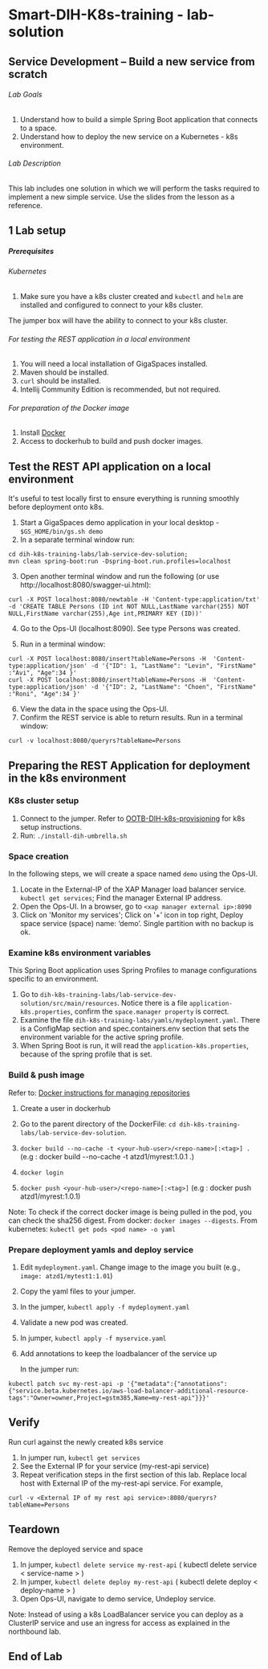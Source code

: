 # Smart-DIH-K8s-training - lab-solution

## 	Service Development – Build a new service from scratch

###### Lab Goals
1.  Understand how to build a simple Spring Boot application that connects to a space.
2.  Understand how to deploy the new service on a Kubernetes - k8s environment.
###### Lab Description
This lab includes one solution in which we will perform the tasks required to implement a new simple service. 
Use the slides from the lesson as a reference.
## 1 Lab setup
##### Prerequisites

###### Kubernetes
1. Make sure you have a k8s cluster created and `kubectl` and `helm` are installed and configured to connect to your k8s cluster.

The jumper box will have the ability to connect to your k8s cluster.

###### For testing the REST application in a local environment
1. You will need a local installation of GigaSpaces installed.
2. Maven should be installed.
3. `curl` should be installed.
4. Intellij Community Edition is recommended, but not required.

###### For preparation of the Docker image
1. Install [Docker](https://docs.docker.com/engine/install/)
2. Access to dockerhub to build and push docker images.

## Test the REST API application on a local environment
It's useful to test locally first to ensure everything is running smoothly before deployment onto k8s.

1. Start a GigaSpaces demo application in your local desktop - `$GS_HOME/bin/gs.sh demo`
2. In a separate terminal window run:
```
cd dih-k8s-training-labs/lab-service-dev-solution;
mvn clean spring-boot:run -Dspring-boot.run.profiles=localhost
```
3. Open another terminal window and run the following (or use http://localhost:8080/swagger-ui.html):
```
curl -X POST localhost:8080/newtable -H 'Content-type:application/txt' -d 'CREATE TABLE Persons (ID int NOT NULL,LastName varchar(255) NOT NULL,FirstName varchar(255),Age int,PRIMARY KEY (ID))'
```
4. Go to the Ops-UI (localhost:8090). See type Persons was created.

5. Run in a terminal window:
```
curl -X POST localhost:8080/insert?tableName=Persons -H  'Content-type:application/json' -d '{"ID": 1, "LastName": "Levin", "FirstName" :"Avi", "Age":34 }'
curl -X POST localhost:8080/insert?tableName=Persons -H  'Content-type:application/json' -d '{"ID": 2, "LastName": "Choen", "FirstName" :"Roni", "Age":34 }'
```
6. View the data in the space using the Ops-UI.
7. Confirm the REST service is able to return results. Run in a terminal window:
```
curl -v localhost:8080/queryrs?tableName=Persons
```

## Preparing the REST Application for deployment in the k8s environment
### K8s cluster setup
1. Connect to the jumper. Refer to [OOTB-DIH-k8s-provisioning](https://github.com/GigaSpaces-ProfessionalServices/OOTB-DIH-k8s-provisioning) for k8s setup instructions.
2. Run: `./install-dih-umbrella.sh`

### Space creation
In the following steps, we will create a space named `demo` using the Ops-UI.

1. Locate in the External-IP of the XAP Manager load balancer service.
`kubectl get services`; Find the manager External IP address.
2. Open the Ops-UI. In a browser, go to `<xap manager external ip>:8090`
3. Click on 'Monitor my services'; Click on '+' icon in top right, Deploy space service (space) name: ‘demo’. Single partition with no backup is ok.

### Examine k8s environment variables
This Spring Boot application uses Spring Profiles to manage configurations specific to an environment.
1. Go to `dih-k8s-training-labs/lab-service-dev-solution/src/main/resources`. Notice there is a file `application-k8s.properties`, confirm the `space.manager property` is correct.
2. Examine the file `dih-k8s-training-labs/yamls/mydeployment.yaml`. There is a ConfigMap section and spec.containers.env section that sets the environment variable for the active spring profile.
3. When Spring Boot is run, it will read the `application-k8s.properties`, because of the spring profile that is set.

###  Build & push image
Refer to: [Docker instructions for managing repositories](https://docs.docker.com/docker-hub/repos/#:~:text=To%20push%20an%20image%20to,docs%2Fbase%3Atesting%20)
1. Create a user in dockerhub
2. Go to the parent directory of the DockerFile: `cd dih-k8s-training-labs/lab-service-dev-solution`.

3. `docker build --no-cache -t <your-hub-user>/<repo-name>[:<tag>] . ` (e.g : docker build --no-cache -t atzd1/myrest:1.0.1 .)
4. `docker login`
5. `docker push <your-hub-user>/<repo-name>[:<tag>]` (e.g : docker push atzd1/myrest:1.0.1)

Note: To check if the correct docker image is being pulled in the pod, you can check the sha256 digest. From docker: `docker images --digests`. From kubernetes: `kubectl get pods <pod name> -o yaml`

### Prepare deployment yamls and deploy service
1. Edit `mydeployment.yaml`. Change image to the image you built (e.g., `image: atzd1/mytest1:1.01`)
2. Copy the yaml files to your jumper.
3. In the jumper, `kubectl apply -f mydeployment.yaml`
4. Validate a new pod was created.
5. In jumper, `kubectl apply -f myservice.yaml`
6. Add annotations to keep the loadbalancer of the service up

   In the jumper run:
```
kubectl patch svc my-rest-api -p '{"metadata":{"annotations":{"service.beta.kubernetes.io/aws-load-balancer-additional-resource-tags":"Owner=owner,Project=gstm385,Name=my-rest-api"}}}'
```
## Verify

Run curl against the newly created k8s service
1. In jumper run, `kubectl get services` 
2. See the External IP for your service (my-rest-api service)
3. Repeat verification steps in the first section of this lab. Replace local host with External IP of the my-rest-api service. For example,
```
curl -v <External IP of my rest api service>:8080/queryrs?tableName=Persons
```
   
## Teardown
Remove the deployed service and space
1. In jumper, `kubectl delete service my-rest-api` ( kubectl delete service &lt; service-name &gt; )
2. In jumper, `kubectl delete deploy my-rest-api` ( kubectl delete deploy &lt; deploy-name &gt; )  
3. Open Ops-UI, navigate to demo service,  Undeploy service.

Note: Instead of using a k8s LoadBalancer service you can deploy as a ClusterIP service and use an ingress for access as explained in the northbound lab.

## End of Lab
